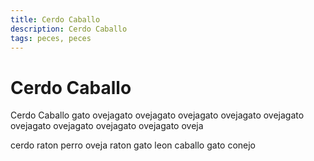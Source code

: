 ```yaml
---
title: Cerdo Caballo
description: Cerdo Caballo
tags: peces, peces
---
```


# Cerdo Caballo

Cerdo Caballo gato ovejagato ovejagato ovejagato ovejagato ovejagato ovejagato ovejagato ovejagato ovejagato oveja

cerdo raton perro oveja raton gato leon caballo gato conejo